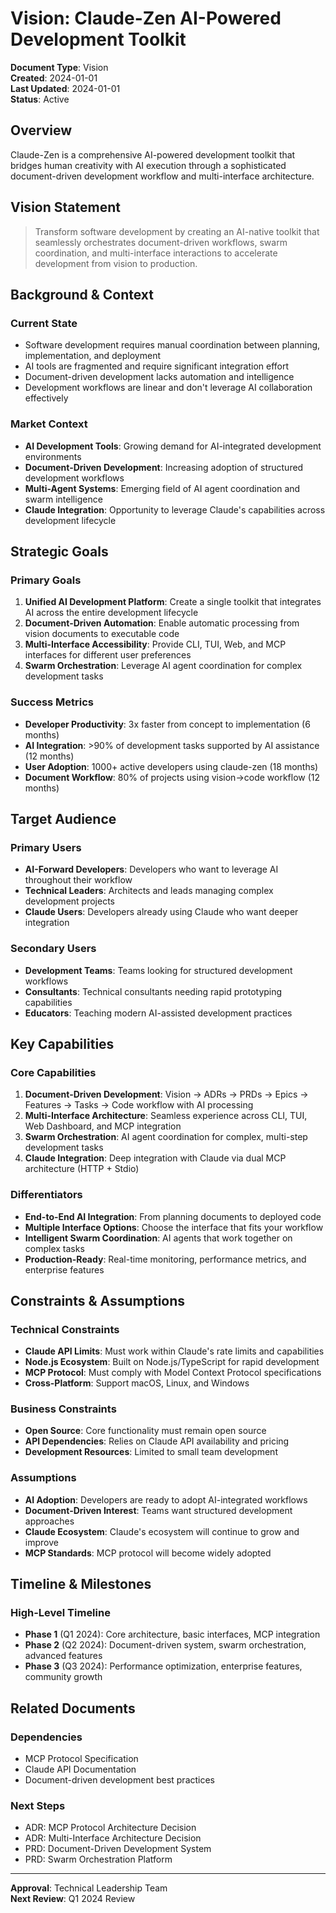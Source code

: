 # Vision: Claude-Zen AI-Powered Development Toolkit

**Document Type**: Vision  
**Created**: 2024-01-01  
**Last Updated**: 2024-01-01  
**Status**: Active  

## Overview

Claude-Zen is a comprehensive AI-powered development toolkit that bridges human creativity with AI execution through a sophisticated document-driven development workflow and multi-interface architecture.

## Vision Statement

> Transform software development by creating an AI-native toolkit that seamlessly orchestrates document-driven workflows, swarm coordination, and multi-interface interactions to accelerate development from vision to production.

## Background & Context

### Current State
- Software development requires manual coordination between planning, implementation, and deployment
- AI tools are fragmented and require significant integration effort
- Document-driven development lacks automation and intelligence
- Development workflows are linear and don't leverage AI collaboration effectively

### Market Context
- **AI Development Tools**: Growing demand for AI-integrated development environments
- **Document-Driven Development**: Increasing adoption of structured development workflows
- **Multi-Agent Systems**: Emerging field of AI agent coordination and swarm intelligence
- **Claude Integration**: Opportunity to leverage Claude's capabilities across development lifecycle

## Strategic Goals

### Primary Goals
1. **Unified AI Development Platform**: Create a single toolkit that integrates AI across the entire development lifecycle
2. **Document-Driven Automation**: Enable automatic processing from vision documents to executable code
3. **Multi-Interface Accessibility**: Provide CLI, TUI, Web, and MCP interfaces for different user preferences
4. **Swarm Orchestration**: Leverage AI agent coordination for complex development tasks

### Success Metrics
- **Developer Productivity**: 3x faster from concept to implementation (6 months)
- **AI Integration**: >90% of development tasks supported by AI assistance (12 months)
- **User Adoption**: 1000+ active developers using claude-zen (18 months)
- **Document Workflow**: 80% of projects using vision→code workflow (12 months)

## Target Audience

### Primary Users
- **AI-Forward Developers**: Developers who want to leverage AI throughout their workflow
- **Technical Leaders**: Architects and leads managing complex development projects
- **Claude Users**: Developers already using Claude who want deeper integration

### Secondary Users
- **Development Teams**: Teams looking for structured development workflows
- **Consultants**: Technical consultants needing rapid prototyping capabilities
- **Educators**: Teaching modern AI-assisted development practices

## Key Capabilities

### Core Capabilities
1. **Document-Driven Development**: Vision → ADRs → PRDs → Epics → Features → Tasks → Code workflow with AI processing
2. **Multi-Interface Architecture**: Seamless experience across CLI, TUI, Web Dashboard, and MCP integration
3. **Swarm Orchestration**: AI agent coordination for complex, multi-step development tasks
4. **Claude Integration**: Deep integration with Claude via dual MCP architecture (HTTP + Stdio)

### Differentiators
- **End-to-End AI Integration**: From planning documents to deployed code
- **Multiple Interface Options**: Choose the interface that fits your workflow
- **Intelligent Swarm Coordination**: AI agents that work together on complex tasks
- **Production-Ready**: Real-time monitoring, performance metrics, and enterprise features

## Constraints & Assumptions

### Technical Constraints
- **Claude API Limits**: Must work within Claude's rate limits and capabilities
- **Node.js Ecosystem**: Built on Node.js/TypeScript for rapid development
- **MCP Protocol**: Must comply with Model Context Protocol specifications
- **Cross-Platform**: Support macOS, Linux, and Windows

### Business Constraints
- **Open Source**: Core functionality must remain open source
- **API Dependencies**: Relies on Claude API availability and pricing
- **Development Resources**: Limited to small team development

### Assumptions
- **AI Adoption**: Developers are ready to adopt AI-integrated workflows
- **Document-Driven Interest**: Teams want structured development approaches
- **Claude Ecosystem**: Claude's ecosystem will continue to grow and improve
- **MCP Standards**: MCP protocol will become widely adopted

## Timeline & Milestones

### High-Level Timeline
- **Phase 1** (Q1 2024): Core architecture, basic interfaces, MCP integration
- **Phase 2** (Q2 2024): Document-driven system, swarm orchestration, advanced features
- **Phase 3** (Q3 2024): Performance optimization, enterprise features, community growth

## Related Documents

### Dependencies
- MCP Protocol Specification
- Claude API Documentation
- Document-driven development best practices

### Next Steps
- ADR: MCP Protocol Architecture Decision
- ADR: Multi-Interface Architecture Decision
- PRD: Document-Driven Development System
- PRD: Swarm Orchestration Platform

---

**Approval**: Technical Leadership Team  
**Next Review**: Q1 2024 Review